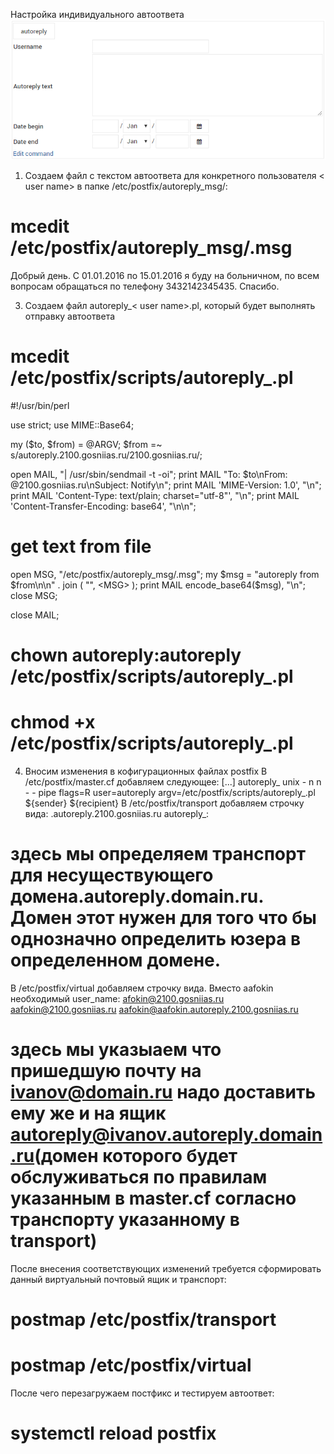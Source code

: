 
Настройка индивидуального автоответа
![](autoreply_on_schedule/interface.png?raw=true)

1. Создаем файл с текстом автоответа для конкретного пользователя < user name> в папке  /etc/postfix/autoreply_msg/:
# mcedit /etc/postfix/autoreply_msg/<name user>.msg
Добрый день. С 01.01.2016 по 15.01.2016 я буду на больничном, по всем вопросам обращаться по телефону 3432142345435. Спасибо.

3. Создаем файл autoreply_< user name>.pl, который будет выполнять отправку автоответа
# mcedit /etc/postfix/scripts/autoreply_<name user>.pl
#!/usr/bin/perl

use strict;
use MIME::Base64;

my ($to, $from) = @ARGV;
$from =~ s/autoreply.2100.gosniias.ru/2100.gosniias.ru/;

open MAIL, "| /usr/sbin/sendmail -t -oi";
print MAIL "To: $to\nFrom: <name user>\@2100.gosniias.ru\nSubject: Notify\n";
print MAIL 'MIME-Version: 1.0', "\n";
print MAIL 'Content-Type: text/plain; charset="utf-8"', "\n";
print MAIL 'Content-Transfer-Encoding: base64', "\n\n";
# get text from file
open MSG, "/etc/postfix/autoreply_msg/<name user>.msg";
my $msg = "autoreply from $from\n\n" . join ( "", <MSG> );
print MAIL encode_base64($msg), "\n";
close MSG;

close MAIL;
# chown autoreply:autoreply /etc/postfix/scripts/autoreply_<name user>.pl
# chmod +x /etc/postfix/scripts/autoreply_<name user>.pl
4. Вносим изменения в кофигурационных файлах postfix
В /etc/postfix/master.cf добавляем следующее:
[...]
autoreply_<user name>
        unix    -       n       n       -       -       pipe
        flags=R user=autoreply argv=/etc/postfix/scripts/autoreply_<user name>.pl ${sender} ${recipient}
В /etc/postfix/transport  добавляем строчку вида:
<user name>.autoreply.2100.gosniias.ru autoreply_<user name>:
# здесь мы определяем транспорт для несуществующего домена.autoreply.domain.ru. Домен этот нужен для того что бы однозначно определить юзера в определенном домене.
В /etc/postfix/virtual добавляем строчку вида. Вместо aafokin необходимый user_name:
 afokin@2100.gosniias.ru aafokin@2100.gosniias.ru  aafokin@aafokin.autoreply.2100.gosniias.ru
# здесь мы указыаем что пришедшую почту на  ivanov@domain.ru надо доставить ему же и на ящик autoreply@ivanov.autoreply.domain.ru(домен которого будет обслуживаться по правилам указанным в master.cf согласно транспорту указанному в transport)
После внесения соответствующих изменений требуется сформировать данный виртуальный почтовый ящик и транспорт:
# postmap /etc/postfix/transport
# postmap /etc/postfix/virtual

После чего перезагружаем постфикс и тестируем автоответ:
# systemctl reload postfix
